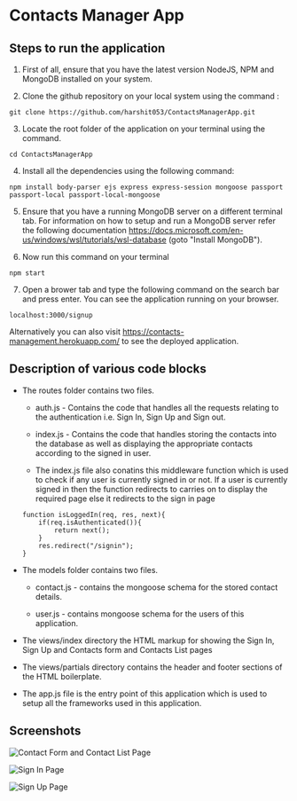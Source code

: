 # Contacts Manager App

## Steps to run the application

1. First of all, ensure that you have the latest version NodeJS, NPM and MongoDB installed on your system.

2. Clone the github repository on your local system using the command :  
``` 
git clone https://github.com/harshit053/ContactsManagerApp.git
```
3. Locate the root folder of the application on your terminal using the command. 
``` 
cd ContactsManagerApp 
``` 
4. Install all the dependencies using the following command:  
``` 
npm install body-parser ejs express express-session mongoose passport passport-local passport-local-mongoose 
```
5. Ensure that you have a running MongoDB server on a different terminal tab. For information on how to setup and run a MongoDB server refer the following documentation https://docs.microsoft.com/en-us/windows/wsl/tutorials/wsl-database (goto "Install MongoDB").

6. Now run this command on your terminal
``` 
npm start 
``` 


7. Open a brower tab and type the following command on the search bar and press enter. You can see the application running on your browser.
``` 
localhost:3000/signup 
``` 


Alternatively you can also visit https://contacts-management.herokuapp.com/ to see the deployed application.

## Description of various code blocks 

* The routes folder contains two files. 

    * auth.js - Contains the code that handles all the requests relating to the authentication i.e. Sign In, Sign Up and Sign out.

    * index.js - Contains the code that handles storing the contacts into the database as well as displaying the appropriate contacts according to the signed in user.

    * The index.js file also conatins this middleware function which is used to check if any user is currently signed in or not. If a user is currently signed in then the function redirects to carries on to display the required page else it redirects to the sign in page
    ``` 
    function isLoggedIn(req, res, next){
        if(req.isAuthenticated()){
            return next();
        }
        res.redirect("/signin");
    } 
    ```
* The models folder contains two files. 

    * contact.js - contains the mongoose schema for the stored contact details.

    * user.js - contains mongoose schema for the users of this application.

* The views/index directory the HTML markup for showing the Sign In, Sign Up and Contacts form and Contacts List pages

* The views/partials directory contains the header and footer sections of the HTML boilerplate.

* The app.js file is the entry point of this application which is used to setup all the frameworks used in this application.

## Screenshots

![Contact Form and Contact List Page](https://drive.google.com/uc?export=view&id=1Ppsdnk6nmlMX5LeYoL4TzxWaxeOvSnW6)

![Sign In Page](https://drive.google.com/uc?export=view&id=1rfeRGs4xPpk1gy2J3FUYbh__GTmKSV0D)

![Sign Up Page](https://drive.google.com/uc?export=view&id=16MuMvX4iuqbYeyxcDQ3Jo87Wq1aPxE7m)
